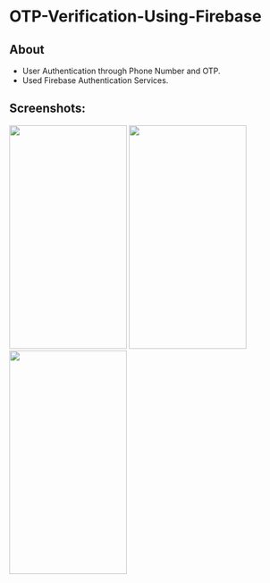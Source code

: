 # OTP-Verification-Using-Firebase

## About

* User Authentication through Phone Number and OTP.
* Used Firebase Authentication Services.

## Screenshots:

<img src="https://user-images.githubusercontent.com/55145996/117153275-6f7df900-add8-11eb-9f72-c9ae369a4667.jpg" width="210" height="400">  <img src="https://user-images.githubusercontent.com/55145996/117153257-6d1b9f00-add8-11eb-9f60-68fe565fc2cc.jpg" width="210" height="400">  <img src="https://user-images.githubusercontent.com/55145996/117153270-6ee56280-add8-11eb-8f4e-04e1e1e07171.jpg" width="210" height="400">


